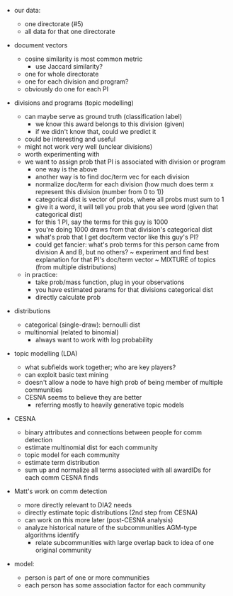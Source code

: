 * our data:
    + one directorate (#5)
    + all data for that one directorate

* document vectors
    + cosine similarity is most common metric
        - use Jaccard similarity?
    + one for whole directorate
    + one for each division and program?
    + obviously do one for each PI

* divisions and programs (topic modelling)
    + can maybe serve as ground truth (classification label)
        - we know this award belongs to this division (given)
        - if we didn't know that, could we predict it
    + could be interesting and useful
    + might not work very well (unclear divisions)
    + worth experimenting with
    + we want to assign prob that PI is associated with division or program
        - one way is the above
        - another way is to find doc/term vec for each division
        - normalize doc/term for each division (how much does term x represent
          this division (number from 0 to 1))
        - categorical dist is vector of probs, where all probs must sum to 1
        - give it a word, it will tell you prob that you see word (given that
          categorical dist)
        - for this 1 PI, say the terms for this guy is 1000
        - you're doing 1000 draws from that division's categorical dist
        - what's prob that I get doc/term vector like this guy's PI?
        - could get fancier: what's prob terms for this person came from
          division A and B, but no others?
            ~ experiment and find best explanation for that PI's doc/term vector
            ~ MIXTURE of topics (from multiple distributions)
    + in practice:
        - take prob/mass function, plug in your observations
        - you have estimated params for that divisions categorical dist
        - directly calculate prob

* distributions
    + categorical (single-draw): bernoulli dist
    + multinomial (related to binomial)
        - always want to work with log probability

* topic modelling (LDA)
    + what subfields work together; who are key players?
    + can exploit basic text mining
    + doesn't allow a node to have high prob of being member of multiple
      communities
    + CESNA seems to believe they are better
        - referring mostly to heavily generative topic models

* CESNA
    + binary attributes and connections between people for comm detection
    + estimate multinomial dist for each community
    + topic model for each community
    + estimate term distribution
    + sum up and normalize all terms associated with all awardIDs for each comm
      CESNA finds

* Matt's work on comm detection
    + more directly relevant to DIA2 needs
    + directly estimate topic distributions (2nd step from CESNA)
    + can work on this more later (post-CESNA analysis)
    + analyze historical nature of the subcommunities AGM-type algorithms identify
        - relate subcommunities with large overlap back to idea of one original community

* model:
    + person is part of one or more communities
    + each person has some association factor for each community

